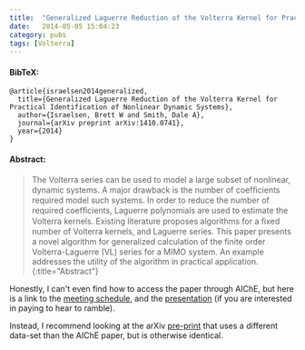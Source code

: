 ```yaml
---
title:  "Generalized Laguerre Reduction of the Volterra Kernel for Practical Identification of Nonlinear Dynamic Systems"
date:   2014-05-05 15:04:23
category: pubs
tags: [Volterra]
---
```

#### BibTeX:
``` TeX
@article{israelsen2014generalized,
  title={Generalized Laguerre Reduction of the Volterra Kernel for Practical Identification of Nonlinear Dynamic Systems},
  author={Israelsen, Brett W and Smith, Dale A},
  journal={arXiv preprint arXiv:1410.0741},
  year={2014}
}
```

#### Abstract:

> The Volterra series can be used to model a large subset of nonlinear, dynamic systems. A major drawback is the number of coefﬁcients required model such systems. In order to reduce the number of required coefﬁcients, Laguerre polynomials are used to estimate the Volterra kernels. Existing literature proposes algorithms for a ﬁxed number of Volterra kernels, and Laguerre series. This paper presents a novel algorithm for generalized calculation of the ﬁnite order Volterra-Laguerre (VL) series for a MIMO system. An example addresses the utility of the algorithm in practical application.
{:title="Abstract"}

Honestly, I can't even find how to access the paper through AIChE, but here is a link to the [meeting schedule][meeting], and the [presentation][presentation] (if you are interested in paying to hear to ramble).

Instead, I recommend looking at the arXiv [pre-print][arxiv] that uses a different data-set than the AIChE paper, but is otherwise identical.

[meeting]:      https://aiche.confex.com/aiche/s14/webprogram/Session27102.html
[presentation]: http://www.aiche.org/academy/videos/conference-presentations/generalized-laguerre-reduction-volterra-kernel-practical-identification-mimo-system
[arxiv]:        https://arxiv.org/abs/1410.0741

